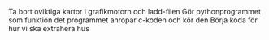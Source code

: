 Ta bort oviktiga kartor i grafikmotorn och ladd-filen
Gör pythonprogrammet som funktion
det programmet anropar c-koden och kör den
Börja koda för hur vi ska extrahera hus
